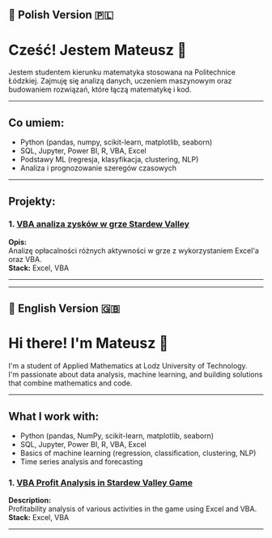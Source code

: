 ## 📌 Polish Version 🇵🇱
# Cześć! Jestem Mateusz 👋

Jestem studentem kierunku matematyka stosowana na Politechnice Łódzkiej.
Zajmuję się analizą danych, uczeniem maszynowym oraz budowaniem rozwiązań, które łączą matematykę i kod.

---

## Co umiem:
- Python (pandas, numpy, scikit-learn, matplotlib, seaborn)
- SQL, Jupyter, Power BI, R, VBA, Excel
- Podstawy ML (regresja, klasyfikacja, clustering, NLP)
- Analiza i prognozowanie szeregów czasowych

---

## Projekty:

### 1. [VBA analiza zysków w grze Stardew Valley](https://github.com/vaiomat/VBA_Sardew_Valley/tree/main)
**Opis:**  
Analizę opłacalności różnych aktywności w grze z wykorzystaniem Excel'a oraz VBA.  
**Stack:** Excel, VBA

---



---

## 📌 English Version 🇬🇧

# Hi there! I'm Mateusz 👋

I'm a student of Applied Mathematics at Lodz University of Technology.  
I'm passionate about data analysis, machine learning, and building solutions that combine mathematics and code.

---

## What I work with:
- Python (pandas, NumPy, scikit-learn, matplotlib, seaborn)  
- SQL, Jupyter, Power BI, R, VBA, Excel
- Basics of machine learning (regression, classification, clustering, NLP)  
- Time series analysis and forecasting
>
### 1. [VBA Profit Analysis in Stardew Valley Game](https://github.com/vaiomat/VBA_Sardew_Valley/tree/main)  
**Description:**  
Profitability analysis of various activities in the game using Excel and VBA.  
**Stack:** Excel, VBA

---
